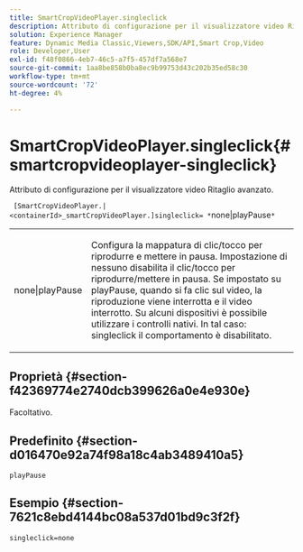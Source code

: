 ```yaml
---
title: SmartCropVideoPlayer.singleclick
description: Attributo di configurazione per il visualizzatore video Ritaglio avanzato.
solution: Experience Manager
feature: Dynamic Media Classic,Viewers,SDK/API,Smart Crop,Video
role: Developer,User
exl-id: f48f0866-4eb7-46c5-a7f5-457df7a568e7
source-git-commit: 1aa8be858b0ba8ec9b99753d43c202b35ed58c30
workflow-type: tm+mt
source-wordcount: '72'
ht-degree: 4%

---
```


# SmartCropVideoPlayer.singleclick{#smartcropvideoplayer-singleclick}

Attributo di configurazione per il visualizzatore video Ritaglio avanzato.

` [SmartCropVideoPlayer.|<containerId>_smartCropVideoPlayer.]singleclick= *`none|playPause`*`

<table id="table_C616483932C2482CA9794DDD7313FD7C"> 
 <tbody> 
  <tr> 
   <td colname="col1"> <p> <span class="codeph"> <span class="varname"> none|playPause</span> </span> </p> </td> 
   <td colname="col2"> <p> Configura la mappatura di clic/tocco per riprodurre e mettere in pausa. Impostazione di <span class="codeph"> nessuno</span> disabilita il clic/tocco per riprodurre/mettere in pausa. Se impostato su <span class="codeph"> playPause</span>, quando si fa clic sul video, la riproduzione viene interrotta e il video interrotto. Su alcuni dispositivi è possibile utilizzare i controlli nativi. In tal caso: <span class="codeph"> singleclick</span> il comportamento è disabilitato. </p> </td> 
  </tr> 
 </tbody> 
</table>

## Proprietà {#section-f42369774e2740dcb399626a0e4e930e}

Facoltativo.

## Predefinito {#section-d016470e92a74f98a18c4ab3489410a5}

`playPause`

## Esempio {#section-7621c8ebd4144bc08a537d01bd9c3f2f}

```
singleclick=none
```
